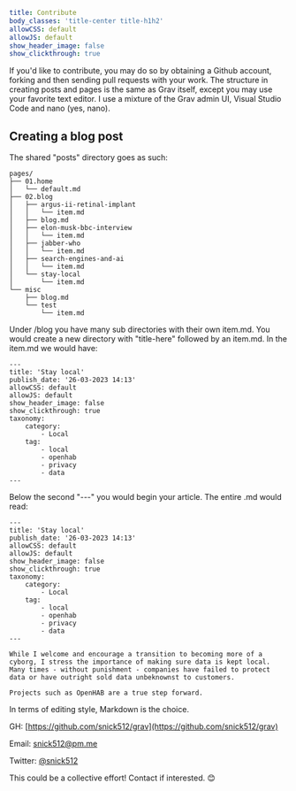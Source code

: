 ```yaml
title: Contribute
body_classes: 'title-center title-h1h2'
allowCSS: default
allowJS: default
show_header_image: false
show_clickthrough: true
```

If you'd like to contribute, you may do so by obtaining a Github account, forking and then sending pull requests with your work. The structure in creating posts and pages is the same as Grav itself, except you may use your favorite text editor. I use a mixture of the Grav admin UI, Visual Studio Code and nano (yes, nano).

## Creating a blog post

The shared "posts" directory goes as such:

```
pages/
├── 01.home
│   └── default.md
├── 02.blog
│   ├── argus-ii-retinal-implant
│   │   └── item.md
│   ├── blog.md
│   ├── elon-musk-bbc-interview
│   │   └── item.md
│   ├── jabber-who
│   │   └── item.md
│   ├── search-engines-and-ai
│   │   └── item.md
│   └── stay-local
│       └── item.md
└── misc
    ├── blog.md
    └── test
        └── item.md

```

Under /blog you have many sub directories with their own item.md. You would create a new directory with "title-here" followed by an item.md. In the item.md we would have:

```context
---
title: 'Stay local'
publish_date: '26-03-2023 14:13'
allowCSS: default
allowJS: default
show_header_image: false
show_clickthrough: true
taxonomy:
    category:
        - Local
    tag:
        - local
        - openhab
        - privacy
        - data
---
```

Below the second "---" you would begin your article. The entire .md would read:

```context
---
title: 'Stay local'
publish_date: '26-03-2023 14:13'
allowCSS: default
allowJS: default
show_header_image: false
show_clickthrough: true
taxonomy:
    category:
        - Local
    tag:
        - local
        - openhab
        - privacy
        - data
---

While I welcome and encourage a transition to becoming more of a cyborg, I stress the importance of making sure data is kept local. Many times - without punishment - companies have failed to protect data or have outright sold data unbeknownst to customers. 

Projects such as OpenHAB are a true step forward.
```

In terms of editing style, Markdown is the choice.

GH: [https://github.com/snick512/grav](https://github.com/snick512/grav)

Email: snick512@pm.me

Twitter: [@snick512](https://twitter.com/snick512)

This could be a collective effort! Contact if interested. 😊